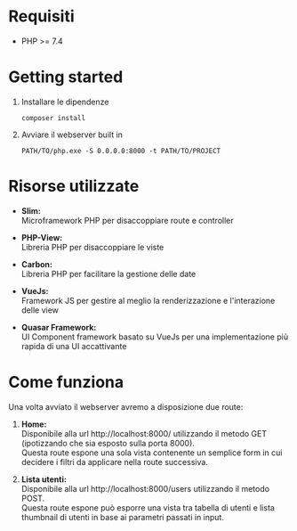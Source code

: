 # Requisiti

* PHP >= 7.4

# Getting started

1. Installare le dipendenze

   ```shell script
   composer install
   ```

2. Avviare il webserver built in

   ```shell script
   PATH/TO/php.exe -S 0.0.0.0:8000 -t PATH/TO/PROJECT
   ```


# Risorse utilizzate

* __Slim:__  
  Microframework PHP per disaccoppiare route e controller
  
* __PHP-View:__  
  Libreria PHP per disaccoppiare le viste
  
* __Carbon:__  
  Libreria PHP per facilitare la gestione delle date
  
* __VueJs:__  
  Framework JS per gestire al meglio la renderizzazione e l'interazione delle view

* __Quasar Framework:__  
  UI Component framework basato su VueJs per una implementazione 
  più rapida di una UI accattivante


# Come funziona

Una volta avviato il webserver avremo a disposizione due route:

1. __Home:__   
   Disponibile alla url http://localhost:8000/ utilizzando il metodo GET (ipotizzando che sia esposto sulla porta 8000).  
   Questa route espone una sola vista contenente un semplice form in cui decidere i filtri da applicare nella route successiva.
   
2. __Lista utenti:__  
   Disponibile alla url http://localhost:8000/users utilizzando il metodo POST.   
   Questa route espone può esporre una vista tra tabella di utenti e lista thumbnail
   di utenti in base ai parametri passati in input.
